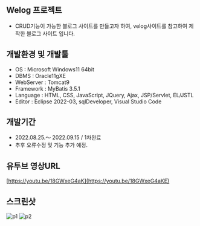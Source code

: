 ## Welog 프로젝트
- CRUD기능이 가능한 블로그 사이트를 만들고자 하여,
velog사이트를 참고하여 제작한 블로그 사이트 입니다.

## 개발환경 및 개발툴
- OS : Microsoft Windows11 64bit
- DBMS : Oracle11gXE
- WebServer : Tomcat9
- Framework : MyBatis 3.5.1
- Language : HTML, CSS, JavaScript, JQuery, Ajax, JSP/Servlet, EL/JSTL
- Editor : Eclipse 2022-03, sqlDeveloper, Visual Studio Code

## 개발기간
- 2022.08.25.～ 2022.09.15 / 1차완료
- 추후 오류수정 및 기능 추가 예정.

## 유투브 영상URL

[https://youtu.be/18GWxeG4aK](https://youtu.be/18GWxeG4aKE)


## 스크린샷

![p1](https://user-images.githubusercontent.com/99003162/190565263-c1210119-9f3a-41b2-81f1-0620ac5655a1.jpg)
![p2](https://user-images.githubusercontent.com/99003162/190566111-408fe159-8b94-41df-b406-b6c5dc9d1e1a.jpg)

